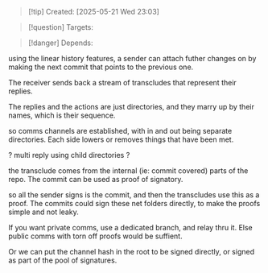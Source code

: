 
>[!tip] Created: [2025-05-21 Wed 23:03]

>[!question] Targets: 

>[!danger] Depends: 

using the linear history features, a sender can attach futher changes on by making the next commit that points to the previous one.

The receiver sends back a stream of transcludes that represent their replies.

The replies and the actions are just directories, and they marry up by their names, which is their sequence.

so comms channels are established, with in and out being separate directories.
Each side lowers or removes things that have been met.

? multi reply using child directories ?

the transclude comes from the internal (ie: commit covered) parts of the repo.  The commit can be used as proof of signatory.

so all the sender signs is the commit, and then the transcludes use this as a proof.  The commits could sign these net folders directly, to make the proofs simple and not leaky.

If you want private comms, use a dedicated branch, and relay thru it.  Else public comms with torn off proofs would be suffient. 

Or we can put the channel hash in the root to be signed directly, or signed as part of the pool of signatures.